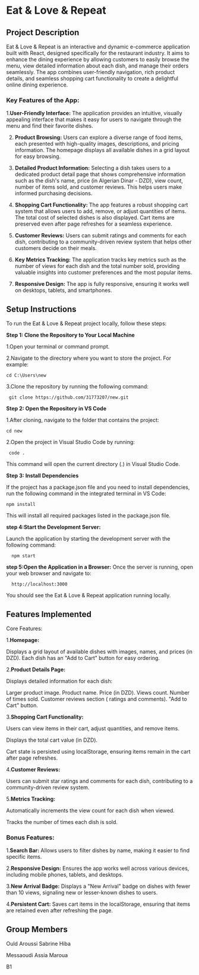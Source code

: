 # Eat & Love & Repeat

## Project Description

Eat & Love & Repeat is an interactive and dynamic e-commerce application built with React, designed specifically for the restaurant industry. It aims to enhance the dining experience by allowing customers to easily browse the menu, view detailed information about each dish, and manage their orders seamlessly. The app combines user-friendly navigation, rich product details, and seamless shopping cart functionality to create a delightful online dining experience.

### Key Features of the App:

1.**User-Friendly Interface:**
   The application provides an intuitive, visually appealing interface that makes it easy for users to navigate through the menu and find their favorite dishes.

2. **Product Browsing:**
   Users can explore a diverse range of food items, each presented with high-quality images, descriptions, and pricing information. The homepage displays all available dishes in a grid layout for easy browsing.

3. **Detailed Product Information:**
   Selecting a dish takes users to a dedicated product detail page that shows comprehensive information such as the dish's name, price (in Algerian Dinar - DZD), view count, number of items sold, and customer reviews. This helps users make informed purchasing decisions.

4. **Shopping Cart Functionality:**
   The app features a robust shopping cart system that allows users to add, remove, or adjust quantities of items. The total cost of selected dishes is also displayed. Cart items are preserved even after page refreshes for a seamless experience.

5. **Customer Reviews:**
   Users can submit ratings and comments for each dish, contributing to a community-driven review system that helps other customers decide on their meals.

6. **Key Metrics Tracking:**
   The application tracks key metrics such as the number of views for each dish and the total number sold, providing valuable insights into customer preferences and the most popular items.

7. **Responsive Design:**
   The app is fully responsive, ensuring it works well on desktops, tablets, and smartphones.

## Setup Instructions

To run the Eat & Love & Repeat project locally, follow these steps:

**Step 1: Clone the Repository to Your Local Machine**

1.Open your terminal or command prompt.

2.Navigate to the directory where you want to store the project. For example:

    cd C:\Users\new

3.Clone the repository by running the following command:

     git clone https://github.com/31773207/new.git

**Step 2: Open the Repository in VS Code**

1.After cloning, navigate to the folder that contains the project:

    cd new

2.Open the project in Visual Studio Code by running:

     code .

This command will open the current directory (.) in Visual Studio Code.

**Step 3: Install Dependencies**

If the project has a package.json file and you need to install dependencies, run the following command in the integrated terminal in VS Code:

    npm install

This will install all required packages listed in the package.json file.   

**step 4:Start the Development Server:**

Launch the application by starting the development server with the following command:

      npm start

**step 5:Open the Application in a Browser:**
Once the server is running, open your web browser and navigate to:

      http://localhost:3000

You should see the Eat & Love & Repeat application running locally.

## Features Implemented
Core Features:

1.**Homepage:**

Displays a grid layout of available dishes with images, names, and prices (in DZD).
Each dish has an "Add to Cart" button for easy ordering.

2.**Product Details Page:**

Displays detailed information for each dish:

Larger product image.
Product name.
Price (in DZD).
Views count.
Number of times sold.
Customer reviews section ( ratings and comments).
"Add to Cart" button.

3.**Shopping Cart Functionality:**

Users can view items in their cart, adjust quantities, and remove items.

Displays the total cart value (in DZD).

Cart state is persisted using localStorage, ensuring items remain in the cart after page refreshes.

4.**Customer Reviews:**

Users can submit star ratings and comments for each dish, contributing to a community-driven review system.

5.**Metrics Tracking:**

Automatically increments the view count for each dish when viewed.

Tracks the number of times each dish is sold.

### Bonus Features:

1.**Search Bar:**
Allows users to filter dishes by name, making it easier to find specific items.

2.**Responsive Design:**
Ensures the app works well across various devices, including mobile phones, tablets, and desktops.

3.**New Arrival Badge:**
Displays a "New Arrival" badge on dishes with fewer than 10 views, signaling new or lesser-known dishes to users.

4.**Persistent Cart:**
Saves cart items in the localStorage, ensuring that items are retained even after refreshing the page.

## Group Members

 Ould Aroussi Sabrine Hiba

 Messaoudi Assia Maroua 

 B1

